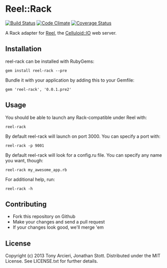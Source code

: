 Reel::Rack
==========

[![Build Status](https://secure.travis-ci.org/celluloid/reel-rack.png?branch=master)](http://travis-ci.org/celluloid/reel-rack)
[![Code Climate](https://codeclimate.com/github/celluloid/reel-rack.png)](https://codeclimate.com/github/celluloid/reel-rack)
[![Coverage Status](https://coveralls.io/repos/celluloid/reel-rack/badge.png?branch=master)](https://coveralls.io/r/celluloid/reel-rack)

A Rack adapter for [Reel][reel], the [Celluloid::IO][celluloidio] web server.

[reel]: https://github.com/celluloid/reel
[celluloidio]: https://github.com/celluloid/celluloid-io

## Installation

reel-rack can be installed with RubyGems:

    gem install reel-rack --pre

Bundle it with your application by adding this to your Gemfile:

    gem 'reel-rack', '0.0.1.pre2'

## Usage

You should be able to launch any Rack-compatible under Reel with:

    reel-rack

By default reel-rack will launch on port 3000. You can specify a port with:

    reel-rack -p 9001

By default reel-rack will look for a config.ru file. You can specify any name
you want, though:

    reel-rack my_awesome_app.rb

For additional help, run:

    reel-rack -h

## Contributing

* Fork this repository on Github
* Make your changes and send a pull request
* If your changes look good, we'll merge 'em

## License

Copyright (c) 2013 Tony Arcieri, Jonathan Stott.
Distributed under the MIT License. See LICENSE.txt for further details.
